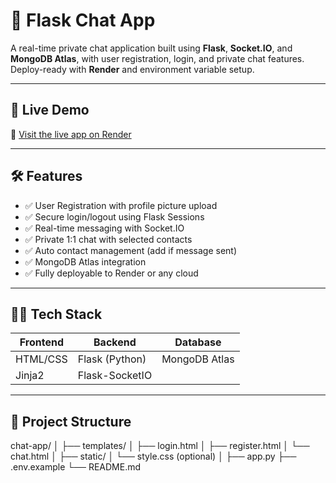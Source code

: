 # 💬 Flask Chat App

A real-time private chat application built using **Flask**, **Socket.IO**, and **MongoDB Atlas**, with user registration, login, and private chat features. Deploy-ready with **Render** and environment variable setup.

---

## 🚀 Live Demo

🔗 [Visit the live app on Render](https://chat-app-aane.onrender.com)

---


## 🛠️ Features

- ✅ User Registration with profile picture upload
- ✅ Secure login/logout using Flask Sessions
- ✅ Real-time messaging with Socket.IO
- ✅ Private 1:1 chat with selected contacts
- ✅ Auto contact management (add if message sent)
- ✅ MongoDB Atlas integration
- ✅ Fully deployable to Render or any cloud

---

## 🧑‍💻 Tech Stack

| Frontend | Backend | Database |
|----------|---------|----------|
| HTML/CSS | Flask (Python) | MongoDB Atlas |
| Jinja2   | Flask-SocketIO |           |

---

## 📁 Project Structure

chat-app/
│
├── templates/
│ ├── login.html
│ ├── register.html
│ └── chat.html
│
├── static/
│ └── style.css (optional)
│
├── app.py
├── .env.example
└── README.md

